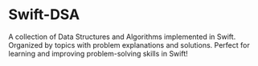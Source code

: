# Swift-DSA
A collection of Data Structures and Algorithms implemented in Swift. Organized by topics with problem explanations and solutions. Perfect for learning and improving problem-solving skills in Swift!
